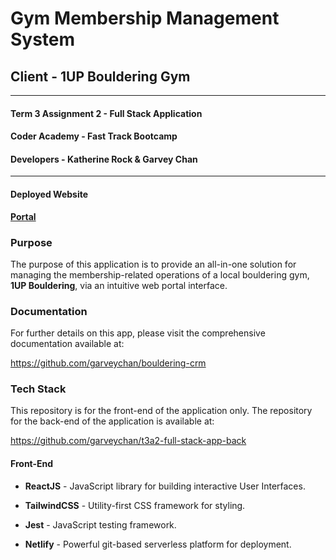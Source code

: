 # Gym Membership Management System

## Client - 1UP Bouldering Gym

<hr>

#### Term 3 Assignment 2 - Full Stack Application

#### Coder Academy - Fast Track Bootcamp

#### Developers - Katherine Rock & Garvey Chan

<hr>

#### Deployed Website

**[Portal](https://bouldering-crm.netlify.app)**

### Purpose

The purpose of this application is to provide an all-in-one solution for managing the membership-related operations of a local bouldering gym, **1UP Bouldering**, via an intuitive web portal interface.

### Documentation

For further details on this app, please visit the comprehensive documentation available at:

<https://github.com/garveychan/bouldering-crm>

### Tech Stack

This repository is for the front-end of the application only. The repository for the back-end of the application is available at:

<https://github.com/garveychan/t3a2-full-stack-app-back>

#### Front-End

- **ReactJS** - JavaScript library for building interactive User Interfaces.

- **TailwindCSS** - Utility-first CSS framework for styling.
  
- **Jest** - JavaScript testing framework.

- **Netlify** - Powerful git-based serverless platform for deployment.


